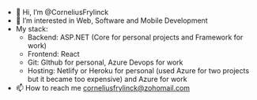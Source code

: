 - 👋 Hi, I’m @CorneliusFrylinck
- 👀 I’m interested in Web, Software and Mobile Development
- My stack:
  - Backend: ASP.NET (Core for personal projects and Framework for work)
  - Frontend: React
  - Git: GIthub for personal, Azure Devops for work
  - Hosting: Netlify or Heroku for personal (used Azure for two projects but it became too expensive) and Azure for work
- 📫 How to reach me corneliusfrylinck@zohomail.com

<!---
CorneliusFrylinck/CorneliusFrylinck is a ✨ special ✨ repository because its `README.md` (this file) appears on your GitHub profile.
You can click the Preview link to take a look at your changes.
--->
